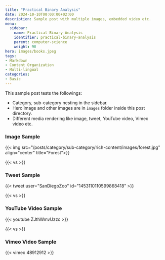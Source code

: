 ```yaml
---
title: "Practical Binary Analysis"
date: 2024-10-10T00:00:00+02:00
description: Sample post with multiple images, embedded video etc.
menu:
  sidebar:
    name: Practical Binary Analysis
    identifier: practical-binary-analysis
    parent: computer-science
    weight: 90
hero: images/books.jpeg
tags:
- Markdown
- Content Organization
- Multi-lingual
categories:
- Basic
---
```


This sample post tests the followings:

- Category, sub-category nesting in the sidebar.
- Hero image and other images are in `images` folder inside this post directory.
- Different media rendering like image, tweet, YouTube video, Vimeo video etc.

### Image Sample

{{< img src="/posts/category/sub-category/rich-content/images/forest.jpg" align="center" title="Forest">}}

{{< vs >}}

### Tweet Sample

{{< tweet user="SanDiegoZoo" id="1453110110599868418" >}}

{{< vs >}}

### YouTube Video Sample

{{< youtube ZJthWmvUzzc >}}

{{< vs >}}

### Vimeo Video Sample

{{< vimeo 48912912 >}}
